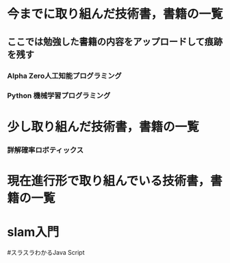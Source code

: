 # 今までに取り組んだ技術書，書籍の一覧         

## ここでは勉強した書籍の内容をアップロードして痕跡を残す
    
### Alpha Zero人工知能プログラミング

### Python 機械学習プログラミング

# 少し取り組んだ技術書，書籍の一覧
### 詳解確率ロボティックス
# 現在進行形で取り組んでいる技術書，書籍の一覧

# slam入門

#スラスラわかるJava Script
